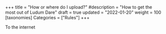 +++
title = "How or where do I upload?"
#description = "How to get the most out of Ludum Dare"
draft = true
updated = "2022-01-20"
weight = 100
[taxonomies]
Categories = ["Rules"]
+++

To the internet